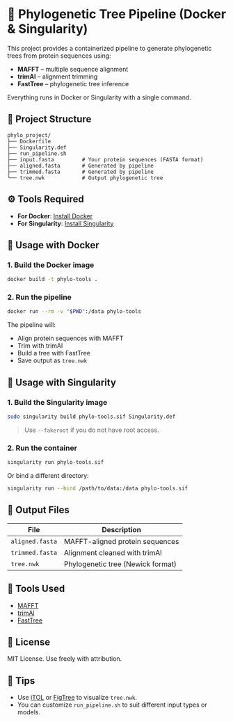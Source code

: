 # 🧬 Phylogenetic Tree Pipeline (Docker & Singularity)

This project provides a containerized pipeline to generate phylogenetic trees from protein sequences using:

- **MAFFT** – multiple sequence alignment  
- **trimAl** – alignment trimming  
- **FastTree** – phylogenetic tree inference

Everything runs in Docker or Singularity with a single command.

## 📁 Project Structure

```
phylo_project/
├── Dockerfile
├── Singularity.def
├── run_pipeline.sh
├── input.fasta         # Your protein sequences (FASTA format)
├── aligned.fasta       # Generated by pipeline
├── trimmed.fasta       # Generated by pipeline
└── tree.nwk            # Output phylogenetic tree
```

## ⚙️ Tools Required

- **For Docker**: [Install Docker](https://docs.docker.com/get-docker/)
- **For Singularity**: [Install Singularity](https://docs.sylabs.io/guides/latest/user-guide/)

## 🚀 Usage with Docker

### 1. Build the Docker image

```bash
docker build -t phylo-tools .
```

### 2. Run the pipeline

```bash
docker run --rm -v "$PWD":/data phylo-tools
```

The pipeline will:

- Align protein sequences with MAFFT
- Trim with trimAl
- Build a tree with FastTree
- Save output as `tree.nwk`

## 🚀 Usage with Singularity

### 1. Build the Singularity image

```bash
sudo singularity build phylo-tools.sif Singularity.def
```

> Use `--fakeroot` if you do not have root access.

### 2. Run the container

```bash
singularity run phylo-tools.sif
```

Or bind a different directory:

```bash
singularity run --bind /path/to/data:/data phylo-tools.sif
```

## 📄 Output Files

| File            | Description                             |
|-----------------|-----------------------------------------|
| `aligned.fasta` | MAFFT-aligned protein sequences         |
| `trimmed.fasta` | Alignment cleaned with trimAl           |
| `tree.nwk`      | Phylogenetic tree (Newick format)       |

## 🧰 Tools Used

- [MAFFT](https://mafft.cbrc.jp/alignment/software/)
- [trimAl](https://trimal.readthedocs.io/)
- [FastTree](https://morgannprice.github.io/fasttree/)

## 📜 License

MIT License. Use freely with attribution.

## 🧠 Tips

- Use [iTOL](https://itol.embl.de/) or [FigTree](https://github.com/rambaut/figtree) to visualize `tree.nwk`.
- You can customize `run_pipeline.sh` to suit different input types or models.
